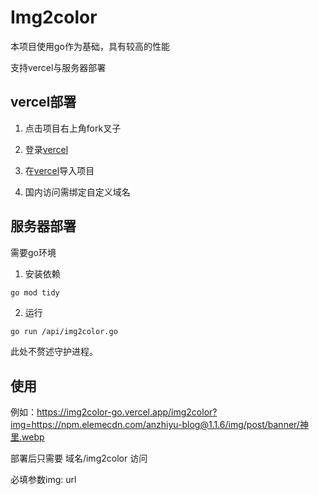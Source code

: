 # Img2color

本项目使用go作为基础，具有较高的性能

支持vercel与服务器部署

## vercel部署

1. 点击项目右上角fork叉子

2. 登录[vercel](https://vercel.com/)

3. 在[vercel](https://vercel.com/)导入项目

4. 国内访问需绑定自定义域名

## 服务器部署

需要go环境

1. 安装依赖
```bash
go mod tidy
```
2. 运行
```
go run /api/img2color.go
```
此处不赘述守护进程。

## 使用

例如：https://img2color-go.vercel.app/img2color?img=https://npm.elemecdn.com/anzhiyu-blog@1.1.6/img/post/banner/神里.webp

部署后只需要 域名/img2color 访问

必填参数img: url